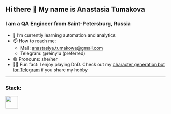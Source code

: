 ## Hi there 👋 My name is Anastasia Tumakova
### I am a QA Engineer from Saint-Petersburg, Russia

- 🌱 I’m currently learning automation and analytics
- 📫 How to reach me: 
    - Mail: anastasiya.tumakowa@gmail.com
    - Telegram: @reinylu (preferred)
- 😄 Pronouns: she/her
- 🧙‍♀️ Fun fact: I enjoy playing DnD. Check out my [character generation bot for Telegram](https://github.com/anstasiatum/i-need-a-hero) if you share my hobby
---
  ### Stack:
  <p align="left">
  <img align="center" src="https://cdn.jsdelivr.net/gh/devicons/devicon@latest/icons/java/java-original-wordmark.svg" height="40" width="40" />
